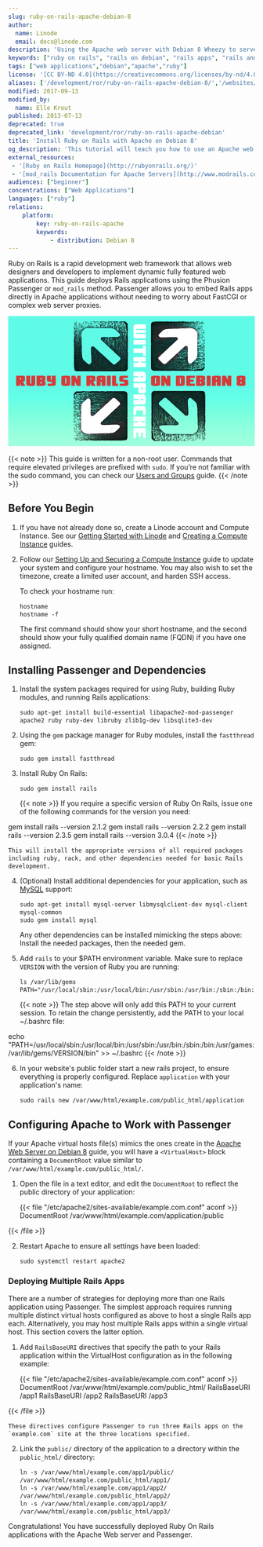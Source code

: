 ```yaml
---
slug: ruby-on-rails-apache-debian-8
author:
  name: Linode
  email: docs@linode.com
description: 'Using the Apache web server with Debian 8 Wheezy to serve Ruby on Rails applications.'
keywords: ["ruby on rails", "rails on debian", "rails apps", "rails and apache"]
tags: ["web applications","debian","apache","ruby"]
license: '[CC BY-ND 4.0](https://creativecommons.org/licenses/by-nd/4.0)'
aliases: ['/development/ror/ruby-on-rails-apache-debian-8/','/websites/ror/ruby-on-rails-apache-debian-8/']
modified: 2017-09-13
modified_by:
  name: Elle Krout
published: 2013-07-13
deprecated: true
deprecated_link: 'development/ror/ruby-on-rails-apache-debian'
title: 'Install Ruby on Rails with Apache on Debian 8'
og_description: 'This tutorial will teach you how to use an Apache web server with Debian 8 to serve Ruby on Rails applications'
external_resources:
 - '[Ruby on Rails Homepage](http://rubyonrails.org/)'
 - '[mod_rails Documentation for Apache Servers](http://www.modrails.com/documentation/Users%20guide%20Apache.html)'
audiences: ["beginner"]
concentrations: ["Web Applications"]
languages: ["ruby"]
relations:
    platform:
        key: ruby-on-rails-apache
        keywords:
            - distribution: Debian 8
---
```


Ruby on Rails is a rapid development web framework that allows web designers and developers to implement dynamic fully featured web applications. This guide deploys Rails applications using the Phusion Passenger or `mod_rails` method. Passenger allows you to embed Rails apps directly in Apache applications without needing to worry about FastCGI or complex web server proxies.

![Ruby on Rails with Apache on Debian 8](ruby_on_rails_with_apache_debian_8.png "Ruby on Rails with Apache on Debian 8")

{{< note >}}
This guide is written for a non-root user. Commands that require elevated privileges are prefixed with `sudo`. If you’re not familiar with the sudo command, you can check our [Users and Groups](/docs/guides/linux-users-and-groups/) guide.
{{< /note >}}

## Before You Begin

1.  If you have not already done so, create a Linode account and Compute Instance. See our [Getting Started with Linode](/docs/guides/getting-started/) and [Creating a Compute Instance](/docs/guides/creating-a-compute-instance/) guides.

1.  Follow our [Setting Up and Securing a Compute Instance](/docs/guides/set-up-and-secure/) guide to update your system and configure your hostname. You may also wish to set the timezone, create a limited user account, and harden SSH access.

    To check your hostname run:

        hostname
        hostname -f

    The first command should show your short hostname, and the second should show your fully qualified domain name (FQDN) if you have one assigned.

## Installing Passenger and Dependencies

1.  Install the system packages required for using Ruby, building Ruby modules, and running Rails applications:

        sudo apt-get install build-essential libapache2-mod-passenger apache2 ruby ruby-dev libruby zlib1g-dev libsqlite3-dev

2.  Using the `gem` package manager for Ruby modules, install the `fastthread` gem:

        sudo gem install fastthread

3.  Install Ruby On Rails:

        sudo gem install rails

    {{< note >}}
If you require a specific version of Ruby On Rails, issue one of the following commands for the version you need:

gem install rails --version 2.1.2
gem install rails --version 2.2.2
gem install rails --version 2.3.5
gem install rails --version 3.0.4
{{< /note >}}

    This will install the appropriate versions of all required packages including ruby, rack, and other dependencies needed for basic Rails development.

4.  (Optional) Install additional dependencies for your application, such as [MySQL](/docs/guides/how-to-install-mysql-on-debian-8/) support:

        sudo apt-get install mysql-server libmysqlclient-dev mysql-client mysql-common
        sudo gem install mysql

    Any other dependencies can be installed mimicking the steps above: Install the needed packages, then the needed gem.

5.  Add `rails` to your $PATH environment variable. Make sure to replace `VERSION` with the version of Ruby you are running:

        ls /var/lib/gems
        PATH="/usr/local/sbin:/usr/local/bin:/usr/sbin:/usr/bin:/sbin:/bin:/usr/games:/var/lib/gems/VERSION/bin"

    {{< note >}}
The step above will only add this PATH to your current session. To retain the change persistently, add the PATH to your local \~/.bashrc file:

echo "PATH=/usr/local/sbin:/usr/local/bin:/usr/sbin:/usr/bin:/sbin:/bin:/usr/games:/var/lib/gems/VERSION/bin" >> ~/.bashrc
{{< /note >}}

6.  In your website's public folder start a new rails project, to ensure everything is properly configured. Replace `application` with your application's name:

        sudo rails new /var/www/html/example.com/public_html/application


## Configuring Apache to Work with Passenger

If your Apache virtual hosts file(s) mimics the ones create in the [Apache Web Server on Debian 8](/docs/guides/apache-web-server-debian-8/) guide, you will have a `<VirtualHost>` block containing a `DocumentRoot` value similar to `/var/www/html/example.com/public_html/`.

1.  Open the file in a text editor, and edit the `DocumentRoot` to reflect the public directory of your application:

    {{< file "/etc/apache2/sites-available/example.com.conf" aconf >}}
DocumentRoot /var/www/html/example.com/application/public

{{< /file >}}


2.  Restart Apache to ensure all settings have been loaded:

        sudo systemctl restart apache2


### Deploying Multiple Rails Apps

There are a number of strategies for deploying more than one Rails application using Passenger. The simplest approach requires running multiple distinct virtual hosts configured as above to host a single Rails app each. Alternatively, you may host multiple Rails apps within a single virtual host. This section covers the latter option.

1.  Add `RailsBaseURI` directives that specify the path to your Rails application within the VirtualHost configuration as in the following example:

    {{< file "/etc/apache2/sites-available/example.com.conf" aconf >}}
DocumentRoot /var/www/html/example.com/public_html/
RailsBaseURI /app1
RailsBaseURI /app2
RailsBaseURI /app3

{{< /file >}}


    These directives configure Passenger to run three Rails apps on the `example.com` site at the three locations specified.

2.  Link the `public/` directory of the application to a directory within the `public_html/` directory:

        ln -s /var/www/html/example.com/app1/public/ /var/www/html/example.com/public_html/app1/
        ln -s /var/www/html/example.com/app1/app2/ /var/www/html/example.com/public_html/app2/
        ln -s /var/www/html/example.com/app1/app3/ /var/www/html/example.com/public_html/app3/

Congratulations! You have successfully deployed Ruby On Rails applications with the Apache Web server and Passenger.
